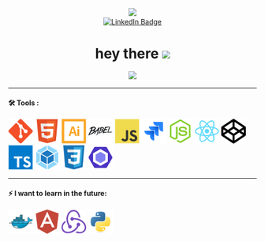 


<div id="header" align="center" >
  <img src="https://media.giphy.com/media/f3iwJFOVOwuy7K6FFw/giphy.gif" width="200"/>
</div>

<div id="badges" align="center">
  
  <a href="https://t.me/Foxrwilde">
  <img src="https://img.shields.io/badge/Telegram-blue?logo=Telegram&logoColor=white&style=for-the-badge" alt="LinkedIn Badge"/>
  </a>

</div>
<h1 align="center">
  hey there
  <img src="https://media.giphy.com/media/hvRJCLFzcasrR4ia7z/giphy.gif" width="30"/>
</h1>

<div id="content" align="center">
<img src="https://media.giphy.com/media/1GEATImIxEXVR79Dhk/giphy.gif" width="500"/>
  </div>

---

#### :hammer_and_wrench: Tools :

<div>
 
  
  <img src="https://github.com/devicons/devicon/blob/master/icons/git/git-original.svg" width="50">
  <img src="https://github.com/devicons/devicon/blob/master/icons/html5/html5-original.svg" width="50">
  <img src="https://github.com/devicons/devicon/blob/master/icons/illustrator/illustrator-line.svg" width="50">
  <img src="https://github.com/devicons/devicon/blob/master/icons/babel/babel-plain.svg" width="50">
  <img src="https://github.com/devicons/devicon/blob/master/icons/javascript/javascript-original.svg" width="50">
  <img src="https://github.com/devicons/devicon/blob/master/icons/jira/jira-original.svg" width="50">
  <img src="https://github.com/devicons/devicon/blob/master/icons/nodejs/nodejs-original.svg" width="50">
  <img src="https://github.com/devicons/devicon/blob/master/icons/react/react-original.svg" width="50">
   <img src="https://github.com/devicons/devicon/blob/master/icons/codepen/codepen-plain.svg" width="50">
  <img src="https://github.com/devicons/devicon/blob/master/icons/typescript/typescript-original.svg" width="50">
  <img src="https://github.com/devicons/devicon/blob/master/icons/webpack/webpack-original.svg" width="50">  
  <img src="https://github.com/devicons/devicon/blob/master/icons/css3/css3-original.svg" width="50">  
  <img src="https://github.com/devicons/devicon/blob/master/icons/eslint/eslint-original.svg" width="50">                       
 </div>
 
 ---
 
 #### :zap: I want to learn in the future:
 
 <div>
  <img src="https://github.com/devicons/devicon/blob/master/icons/docker/docker-original.svg" width="50">
  <img src="https://github.com/devicons/devicon/blob/master/icons/angularjs/angularjs-plain.svg" width="50">
  <img src="https://github.com/devicons/devicon/blob/master/icons/redux/redux-original.svg" width="50">
  <img src="https://github.com/devicons/devicon/blob/master/icons/python/python-original.svg" width="50">
  </div>
